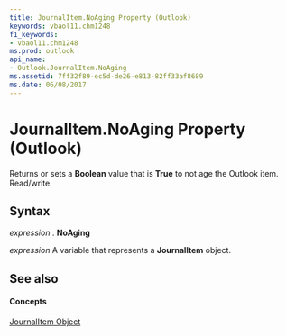 ```yaml
---
title: JournalItem.NoAging Property (Outlook)
keywords: vbaol11.chm1248
f1_keywords:
- vbaol11.chm1248
ms.prod: outlook
api_name:
- Outlook.JournalItem.NoAging
ms.assetid: 7ff32f89-ec5d-de26-e813-82ff33af8689
ms.date: 06/08/2017
---
```



# JournalItem.NoAging Property (Outlook)

Returns or sets a **Boolean** value that is **True** to not age the Outlook item. Read/write.


## Syntax

 _expression_ . **NoAging**

 _expression_ A variable that represents a **JournalItem** object.


## See also


#### Concepts


[JournalItem Object](journalitem-object-outlook.md)

